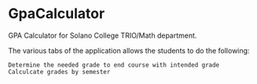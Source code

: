 # GpaCalculator
GPA Calculator for Solano College TRIO/Math department.

The various tabs of the application allows the students to do the following:

	Determine the needed grade to end course with intended grade
	Calculcate grades by semester
	

